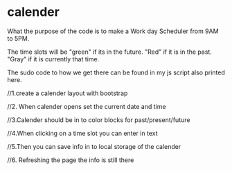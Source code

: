# calender

What the purpose of the code is to make a Work day Scheduler from 9AM to 5PM. 

The time slots will be "green" if its in the future.
"Red" if it is in the past.
"Gray" if it is currently that time. 

The sudo code to how we get there can be found in my js script also printed here.

//1.create a calender layout with bootstrap

//2. When calender opens set the current date and time 

//3.Calender should be in to color blocks for past/present/future

//4.When clicking on a time slot you can enter in text

//5.Then you can save info in to local storage of the calender

//6. Refreshing the page the info is still there



